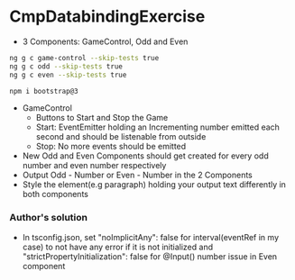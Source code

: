 # CmpDatabindingExercise

* 3 Components: GameControl, Odd and Even
```sh
ng g c game-control --skip-tests true
ng g c odd --skip-tests true
ng g c even --skip-tests true

npm i bootstrap@3
```
* GameControl
    * Buttons to Start and Stop the Game
    * Start: EventEmitter holding an Incrementing number emitted each second and should be listenable from outside
    * Stop: No more events should be emitted
* New Odd and Even Components should get created for every odd number and even number respectively
* Output Odd - Number or Even - Number in the 2 Components
* Style the element(e.g paragraph) holding your output text differently in both components

### Author's solution

* In tsconfig.json, set "noImplicitAny": false for interval(eventRef in my case) to not have any error if it is not initialized and "strictPropertyInitialization": false for @Input() number issue in Even component